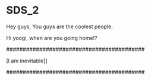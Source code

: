 # SDS_2
Hey guys, You guys are the coolest people.

Hi yoogi, when are you going home!?

##########################################

[I am inevitable]]

##########################################
